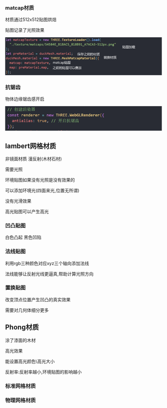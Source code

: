 ### matcap材质

材质通过512x512贴图烘焙

贴图记录了光照效果

![image-20240228171350858](img/image-20240228171350858.png)

### 抗锯齿

物体边缘锯齿感开启

![image-20240228171123095](img/image-20240228171123095.png)

## lambert网格材质

非镜面材质 漫反射(木材石材)

需要光照

环境贴图如果没有光照是没有效果的

可以添加环境光(四面来光,位置无所谓)

没有光滑效果

高光贴图可以产生高光

### 凹凸贴图

白色凸起 黑色凹陷

### 法线贴图

利用rgb三种颜色对应xyz三个轴向添加法线

法线能够让反射光线更逼真,帮助计算光照方向

### 置换贴图

改变顶点位置产生凹凸的真实效果

需要对几何体细分更多

## Phong材质

涂了漆面的木材

高光效果

能设置高光颜色\高光大小

反射率:反射率越小,环境贴图的影响越小



### 标准网格材质



### 物理网格材质